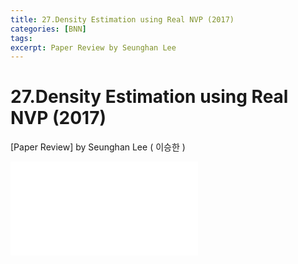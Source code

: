 ```yaml
---
title: 27.Density Estimation using Real NVP (2017)
categories: [BNN]
tags: 
excerpt: Paper Review by Seunghan Lee
---
```


27.Density Estimation using Real NVP (2017)
===========================================

[Paper Review] by Seunghan Lee ( 이승한 )

<embed src="/assets/pdf/BNN/review/[review]27.Density Estimation using Real NVP (2017).pdf#toolbar=0&navpanes=0&scrollbar=0" type="application/pdf" />